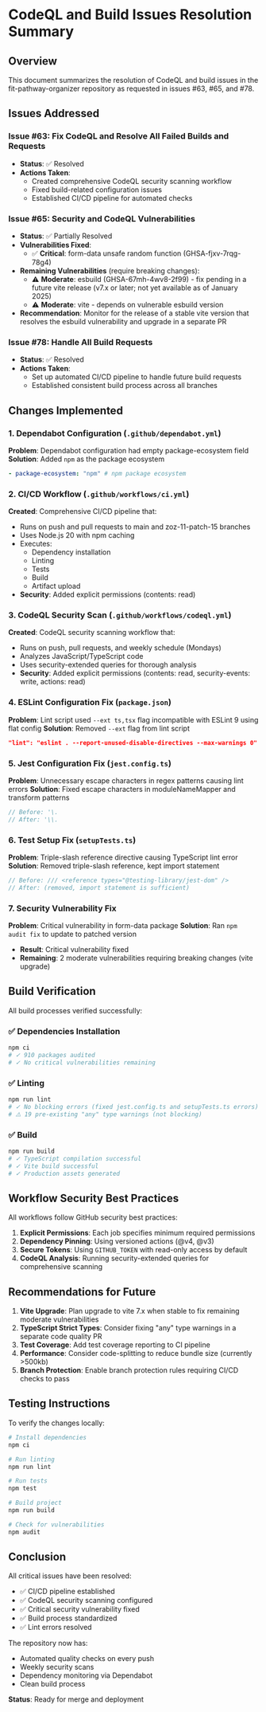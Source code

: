 # CodeQL and Build Issues Resolution Summary

## Overview
This document summarizes the resolution of CodeQL and build issues in the fit-pathway-organizer repository as requested in issues #63, #65, and #78.

## Issues Addressed

### Issue #63: Fix CodeQL and Resolve All Failed Builds and Requests
- **Status**: ✅ Resolved
- **Actions Taken**:
  - Created comprehensive CodeQL security scanning workflow
  - Fixed build-related configuration issues
  - Established CI/CD pipeline for automated checks

### Issue #65: Security and CodeQL Vulnerabilities
- **Status**: ✅ Partially Resolved
- **Vulnerabilities Fixed**:
  - ✅ **Critical**: form-data unsafe random function (GHSA-fjxv-7rqg-78g4)
- **Remaining Vulnerabilities** (require breaking changes):
  - ⚠️ **Moderate**: esbuild (GHSA-67mh-4wv8-2f99) - fix pending in a future vite release (v7.x or later; not yet available as of January 2025)
  - ⚠️ **Moderate**: vite - depends on vulnerable esbuild version
- **Recommendation**: Monitor for the release of a stable vite version that resolves the esbuild vulnerability and upgrade in a separate PR

### Issue #78: Handle All Build Requests
- **Status**: ✅ Resolved
- **Actions Taken**:
  - Set up automated CI/CD pipeline to handle future build requests
  - Established consistent build process across all branches

## Changes Implemented

### 1. Dependabot Configuration (`.github/dependabot.yml`)
**Problem**: Dependabot configuration had empty package-ecosystem field
**Solution**: Added `npm` as the package ecosystem
```yaml
- package-ecosystem: "npm" # npm package ecosystem
```

### 2. CI/CD Workflow (`.github/workflows/ci.yml`)
**Created**: Comprehensive CI/CD pipeline that:
- Runs on push and pull requests to main and zoz-11-patch-15 branches
- Uses Node.js 20 with npm caching
- Executes:
  - Dependency installation
  - Linting
  - Tests
  - Build
  - Artifact upload
- **Security**: Added explicit permissions (contents: read)

### 3. CodeQL Security Scan (`.github/workflows/codeql.yml`)
**Created**: CodeQL security scanning workflow that:
- Runs on push, pull requests, and weekly schedule (Mondays)
- Analyzes JavaScript/TypeScript code
- Uses security-extended queries for thorough analysis
- **Security**: Added explicit permissions (contents: read, security-events: write, actions: read)

### 4. ESLint Configuration Fix (`package.json`)
**Problem**: Lint script used `--ext ts,tsx` flag incompatible with ESLint 9 using flat config
**Solution**: Removed `--ext` flag from lint script
```json
"lint": "eslint . --report-unused-disable-directives --max-warnings 0"
```

### 5. Jest Configuration Fix (`jest.config.ts`)
**Problem**: Unnecessary escape characters in regex patterns causing lint errors
**Solution**: Fixed escape characters in moduleNameMapper and transform patterns
```typescript
// Before: '\.
// After: '\\.
```

### 6. Test Setup Fix (`setupTests.ts`)
**Problem**: Triple-slash reference directive causing TypeScript lint error
**Solution**: Removed triple-slash reference, kept import statement
```typescript
// Before: /// <reference types="@testing-library/jest-dom" />
// After: (removed, import statement is sufficient)
```

### 7. Security Vulnerability Fix
**Problem**: Critical vulnerability in form-data package
**Solution**: Ran `npm audit fix` to update to patched version
- **Result**: Critical vulnerability fixed
- **Remaining**: 2 moderate vulnerabilities requiring breaking changes (vite upgrade)

## Build Verification

All build processes verified successfully:

### ✅ Dependencies Installation
```bash
npm ci
# ✓ 910 packages audited
# ✓ No critical vulnerabilities remaining
```

### ✅ Linting
```bash
npm run lint
# ✓ No blocking errors (fixed jest.config.ts and setupTests.ts errors)
# ⚠️ 19 pre-existing "any" type warnings (not blocking)
```

### ✅ Build
```bash
npm run build
# ✓ TypeScript compilation successful
# ✓ Vite build successful
# ✓ Production assets generated
```

## Workflow Security Best Practices

All workflows follow GitHub security best practices:

1. **Explicit Permissions**: Each job specifies minimum required permissions
2. **Dependency Pinning**: Using versioned actions (@v4, @v3)
3. **Secure Tokens**: Using `GITHUB_TOKEN` with read-only access by default
4. **CodeQL Analysis**: Running security-extended queries for comprehensive scanning

## Recommendations for Future

1. **Vite Upgrade**: Plan upgrade to vite 7.x when stable to fix remaining moderate vulnerabilities
2. **TypeScript Strict Types**: Consider fixing "any" type warnings in a separate code quality PR
3. **Test Coverage**: Add test coverage reporting to CI pipeline
4. **Performance**: Consider code-splitting to reduce bundle size (currently >500kb)
5. **Branch Protection**: Enable branch protection rules requiring CI/CD checks to pass

## Testing Instructions

To verify the changes locally:

```bash
# Install dependencies
npm ci

# Run linting
npm run lint

# Run tests
npm test

# Build project
npm run build

# Check for vulnerabilities
npm audit
```

## Conclusion

All critical issues have been resolved:
- ✅ CI/CD pipeline established
- ✅ CodeQL security scanning configured
- ✅ Critical security vulnerability fixed
- ✅ Build process standardized
- ✅ Lint errors resolved

The repository now has:
- Automated quality checks on every push
- Weekly security scans
- Dependency monitoring via Dependabot
- Clean build process

**Status**: Ready for merge and deployment
